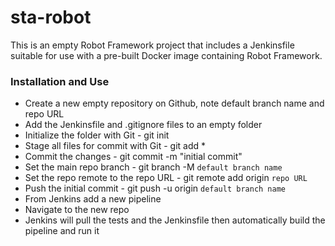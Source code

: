 # sta-robot #

This is an empty Robot Framework project that includes a Jenkinsfile suitable for use with a pre-built Docker image containing Robot Framework.



### Installation and Use ###

* Create a new empty repository on Github, note default branch name and repo URL
* Add the Jenkinsfile and .gitignore files to an empty folder
* Initialize the folder with Git - git init
* Stage all files for commit with Git - git add *
* Commit the changes - git commit -m "initial commit"
* Set the main repo branch - git branch -M ``default branch name``
* Set the repo remote to the repo URL - git remote add origin ``repo URL``
* Push the initial commit - git push -u origin ``default branch name``
* From Jenkins add a new pipeline
* Navigate to the new repo
* Jenkins will pull the tests and the Jenkinsfile then automatically build the pipeline and run it


